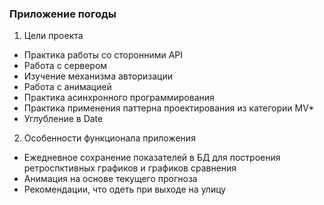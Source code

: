 ### Приложение погоды

1. Цели проекта
- Практика работы со сторонними API
- Работа с сервером
- Изучение механизма авторизации
- Работа с анимацией
- Практика асинхронного программирования
- Практика применения паттерна проектирования из категории MV*
- Углубление в Date

2. Особенности функционала приложения
- Ежедневное сохранение показателей в БД для построения ретроспктивных графиков и графиков сравнения
- Анимация на основе текущего прогноза
- Рекомендации, что одеть при выходе на улицу